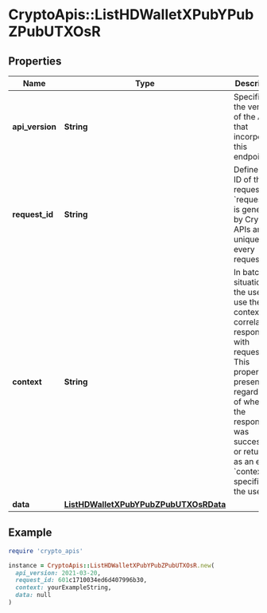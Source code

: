 # CryptoApis::ListHDWalletXPubYPubZPubUTXOsR

## Properties

| Name | Type | Description | Notes |
| ---- | ---- | ----------- | ----- |
| **api_version** | **String** | Specifies the version of the API that incorporates this endpoint. |  |
| **request_id** | **String** | Defines the ID of the request. The &#x60;requestId&#x60; is generated by Crypto APIs and it&#39;s unique for every request. |  |
| **context** | **String** | In batch situations the user can use the context to correlate responses with requests. This property is present regardless of whether the response was successful or returned as an error. &#x60;context&#x60; is specified by the user. | [optional] |
| **data** | [**ListHDWalletXPubYPubZPubUTXOsRData**](ListHDWalletXPubYPubZPubUTXOsRData.md) |  |  |

## Example

```ruby
require 'crypto_apis'

instance = CryptoApis::ListHDWalletXPubYPubZPubUTXOsR.new(
  api_version: 2021-03-20,
  request_id: 601c1710034ed6d407996b30,
  context: yourExampleString,
  data: null
)
```

